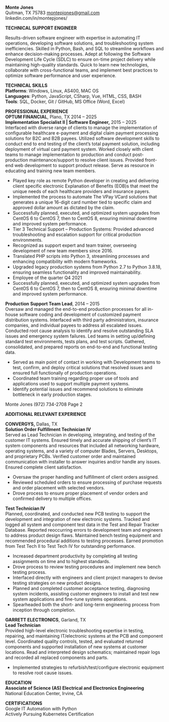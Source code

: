 **Monte Jones**  
Quitman, TX 75783 	montepjones@gmail.com  
linkedin.com/in/montepjones/

**TECHNICAL SUPPORT ENGINEER**

Results-driven software engineer with expertise in automating IT operations, developing software solutions, and troubleshooting system inefficiencies. Skilled in Python, Bash, and SQL to streamline workflows and enhance decision-making processes. Adept at following the Software Development Life Cycle (SDLC) to ensure on-time project delivery while maintaining high-quality standards. Quick to learn new technologies, collaborate with cross-functional teams, and implement best practices to optimize software performance and user experience.

**TECHNICAL SKILLS**  
**Platforms**: Windows, Linux, AS400, MAC OS  
**Languages**: Python, JavaScript, CSharp, Vue, HTML, CSS, BASH  
**Tools**: SQL, Docker, Git / GitHub, MS Office (Word, Excel)

**PROFESSIONAL EXPERIENCE**  
**OPTUM FINANCIAL**, Plano, TX 	2014 – 2025   
**Implementation Specialist II | Software Engineer,** 2015 – 2025  
Interfaced with diverse range of clients to manage the implementation of configurable healthcare e-payment and digital claim payment processing solutions for B2C and B2B payees. Utilized software development skills to conduct end to end testing of the client’s total payment solution, including deployment of virtual card payment system. Worked closely with client teams to manage implementation to production and conduct post-production maintenance/support to resolve client issues. Provided front-end web development to support product release. Serve as resource in educating and training new team members.

* Played key role as remote Python developer in creating and delivering client specific electronic Explanation of Benefits (EOB)s that meet the unique needs of each healthcare providers and insurance payers.  
* Implemented the process to automate The VPay VCard solutions that generates a unique 16-digit card number tied to specific claim and approved dollar amount as dictated by the claim.  
* Successfully planned, executed, and optimized system upgrades from CentOS 6 to CentOS 7, then to CentOS 8, ensuring minimal downtime and improved system performance.  
* Tier 3 Technical Support – Production Systems: Provided advanced troubleshooting and escalation support for critical production environments.  
* Recognized as support expert and team trainer, overseeing development of new team members since 2016\.  
* Translated PHP scripts into Python 3, streamlining processes and enhancing compatibility with modern frameworks.  
* Upgraded legacy production systems from Python 2.7 to Python 3.8.18, ensuring seamless functionality and improved maintainability.  
* Employee of the quarter Q4 2021
* Successfully planned, executed, and optimized system upgrades from CentOS 6 to CentOS 7, then to CentOS 8, ensuring minimal downtime and improved system performance.
  
**Production** **Support Team Lead**, 2014 – 2015   
Oversaw and managed the end-to-end production processes for all in-house software coding and development of customized payment distribution systems. Interfaced with third party administrators, insurance companies, and individual payees to address all escalated issues. Conducted root cause analysis to identify and resolve outstanding SLA issues and emergency system failures. Led teams in setting up/defining standard test environments, tests plans, and test scripts. Gathered, consolidated, and prepared reports on end-to-end and functional testing data.

* Served as main point of contact in working with Development teams to test, confirm, and deploy critical solutions that resolved issues and ensured full functionally of production operations.  
* Coordinated team training regarding proper use of tools and applications used to support multiple payment systems.  
* Identify potential issues and recommend solutions to eliminate bottleneck in early production stages.

Monte Jones 	(972) 734-2708 	Page 2

**ADDITIONAL RELEVANT EXPERIENCE**

**CONVERGYS,** Dallas, TX	  
**Solution Order Fulfillment Technician IV**  
Served as Lead Technician in developing, integrating, and testing of the customer IT systems. Ensured timely and accurate shipping of client’s IT system components and resources that included all networking hardware, operating systems, and a variety of computer Blades, Servers, Desktops, and proprietary PCBs. Verified customer order and maintained communication with installer to answer inquiries and/or handle any issues. Ensured complete client satisfaction.

* Oversaw the proper handling and fulfillment of client orders assigned.  
* Reviewed scheduled orders to ensure processing of purchase requests and order placement with selected vendors.  
* Drove process to ensure proper placement of vendor orders and confirmed delivery to multiple offices.

**Test Technician IV**  
Planned, coordinated, and conducted new PCB testing to support the development and integration of new electronic systems. Tracked and logged all system and component test data in the Test and Repair Tracker Database. Reported reoccurring errors to development team and engineers to address product design flaws.  Maintained bench testing equipment and recommended procedural additions to testing processes. Earned promotion from Test Tech II to Test Tech IV for outstanding performance.

* Increased department productivity by completing all testing assignments on time and to highest standards.  
* Drove process to review testing procedures and implement new bench testing process.  
* Interfaced directly with engineers and client project managers to devise testing strategies on new product designs.  
* Planned and completed customer acceptance testing, diagnosing system incidents, assisting customer engineers to install and test new system applications and fine-tune systems operations.  
* Spearheaded both the short- and long-term engineering process from inception through completion.

**GARRETT ELECTRONICS**, Garland, TX	  
**Lead Technician**  
Provided high-level electronic troubleshooting expertise in testing, repairing, and maintaining IT/electronic systems at the PCB and component level. Coordinated quality controls, tested, and evaluated returned components and supported installation of new systems at customer locations. Read and interpreted design schematics; maintained repair logs and recorded all replaced components and parts.

* Implemented strategies to refurbish/test/configure electronic equipment to resolve root cause issues.

**EDUCATION**  
**Associate of Science (AS) Electrical and Electronics Engineering**  
National Education Center, Irvine, CA

**CERTIFICATIONS**  
Google IT Automation with Python  
Actively Pursuing Kubernetes Certification

